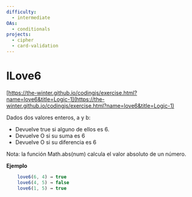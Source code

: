 ```yaml
---
difficulty:
  - intermediate
OAs:
  - conditionals
projects:
  - cipher
  - card-validation
---
```


# lLove6

[https://the-winter.github.io/codingjs/exercise.html?name=love6&title=Logic-1](https://the-winter.github.io/codingjs/exercise.html?name=love6&title=Logic-1)

Dados dos valores enteros, a y b:

- Devuelve true si alguno de ellos es 6.
- Devuelve O si su suma es 6
- Devuelve O si su diferencia es 6

Nota: la función Math.abs(num) calcula el valor absoluto de un número.

**Ejemplo**

```js
    love6(6, 4) → true
    love6(4, 5) → false
    love6(1, 5) → true
```
